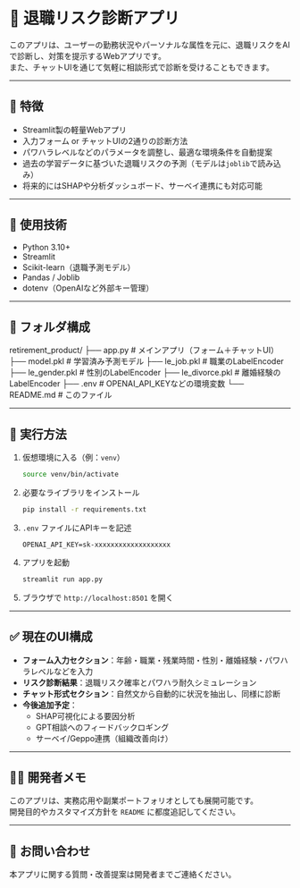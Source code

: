 # 💼 退職リスク診断アプリ

このアプリは、ユーザーの勤務状況やパーソナルな属性を元に、退職リスクをAIで診断し、対策を提示するWebアプリです。  
また、チャットUIを通じて気軽に相談形式で診断を受けることもできます。

---

## 🚀 特徴

- Streamlit製の軽量Webアプリ
- 入力フォーム or チャットUIの2通りの診断方法
- パワハラレベルなどのパラメータを調整し、最適な環境条件を自動提案
- 過去の学習データに基づいた退職リスクの予測（モデルは`joblib`で読み込み）
- 将来的にはSHAPや分析ダッシュボード、サーベイ連携にも対応可能

---

## 🧰 使用技術

- Python 3.10+
- Streamlit
- Scikit-learn（退職予測モデル）
- Pandas / Joblib
- dotenv（OpenAIなど外部キー管理）

---

## 📁 フォルダ構成

retirement_product/
├── app.py # メインアプリ（フォーム＋チャットUI）
├── model.pkl # 学習済み予測モデル
├── le_job.pkl # 職業のLabelEncoder
├── le_gender.pkl # 性別のLabelEncoder
├── le_divorce.pkl # 離婚経験のLabelEncoder
├── .env # OPENAI_API_KEYなどの環境変数
└── README.md # このファイル


---

## 📝 実行方法

1. 仮想環境に入る（例：`venv`）
    ```bash
    source venv/bin/activate
    ```

2. 必要なライブラリをインストール
    ```bash
    pip install -r requirements.txt
    ```

3. `.env` ファイルにAPIキーを記述
    ```
    OPENAI_API_KEY=sk-xxxxxxxxxxxxxxxxxxx
    ```

4. アプリを起動
    ```bash
    streamlit run app.py
    ```

5. ブラウザで `http://localhost:8501` を開く

---

## ✅ 現在のUI構成

- **フォーム入力セクション**：年齢・職業・残業時間・性別・離婚経験・パワハラレベルなどを入力
- **リスク診断結果**：退職リスク確率とパワハラ耐久シミュレーション
- **チャット形式セクション**：自然文から自動的に状況を抽出し、同様に診断
- **今後追加予定**：
    - SHAP可視化による要因分析
    - GPT相談へのフィードバックロギング
    - サーベイ/Geppo連携（組織改善向け）

---

## 👨‍🔧 開発者メモ

このアプリは、実務応用や副業ポートフォリオとしても展開可能です。  
開発目的やカスタマイズ方針を `README` に都度追記してください。

---

## 📮 お問い合わせ

本アプリに関する質問・改善提案は開発者までご連絡ください。

